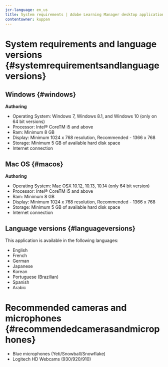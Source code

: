 ```yaml
---
jcr-language: en_us
title: System requirements | Adobe Learning Manager desktop application
contentowner: kuppan
---
```



# System requirements and language versions {#systemrequirementsandlanguageversions}

## Windows {#windows}

**Authoring**

* Operating System: Windows 7, Windows 8.1, and Windows 10 (only on 64 bit versions)
* Processor: Intel®&nbsp;CoreTM i5 and above
* Ram: Minimum 8 GB
* Display: Minimum 1024 x 768 resolution, Recommended - 1366 x 768
* Storage: Minimum 5 GB of available hard disk space
* Internet connection&nbsp;

## Mac OS {#macos}

**Authoring**

* Operating System:&nbsp;Mac OSX 10.12, 10.13, 10.14 (only 64 bit version)
* Processor: Intel®&nbsp;CoreTM i5 and above
* Ram: Minimum 8 GB
* Display: Minimum 1024 x 768 resolution, Recommended - 1366 x 768
* Storage: Minimum 5 GB of available hard disk space
* Internet connection&nbsp;

## Language versions {#languageversions}

This application is available in the following languages:

* English
* French
* German
* Japanese
* Korean
* Portuguese (Brazilian)
* Spanish
* Arabic

# Recommended cameras and microphones {#recommendedcamerasandmicrophones}

* Blue microphones (Yeti/Snowball/Snowflake)
* Logitech HD Webcams (930/920/910)

